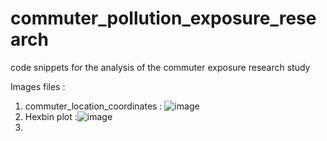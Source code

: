 # commuter_pollution_exposure_research
code snippets for the analysis of the commuter exposure research study

Images files : 


1) commuter_location_coordinates : ![image](https://github.com/user-attachments/assets/26b40389-98c3-4a14-a9b9-b1d6ca439388)
2) Hexbin plot :![image](https://github.com/user-attachments/assets/7317053a-78e9-450f-8401-9d8cee0b3df0)
3) 
